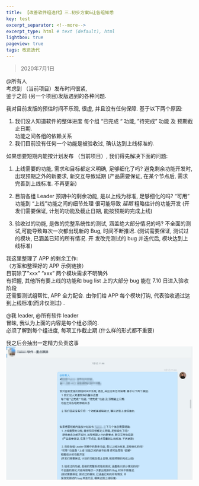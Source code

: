```yaml
---    
title: 【改善软件组迭代】三.初步方案&让各组知悉
key: test    
excerpt_separator: <!--more-->    
excerpt_type: html # text (default), html    
lightbox: true
pageview: true    
tags: 改进迭代
---  
```

> 2020年7月1日


@所有人  
考虑到 （当前项目）发布时间很紧,  
鉴于之前 (另一个项目)发版遇到的各种问题.  

我对目前发版的预估时间不乐观, 很虚, 并且没有任何保障. 基于以下两个原因:
1. 我们没人知道软件的整体进度
每个组 “已完成 “ 功能,  ”待完成” 功能 及 预期截止日期.  
功能之间各组的依赖关系  
2. 我们目前没有任何一个功能是被验收过, 确认达到上线标准的.


如果想要短期内能按计划发布 （当前项目）, 我们得先解决下面的问题:
1. 上线需要的功能, 需求和目标都定义明确, 足够细化了吗?
避免剩余功能开发时, 出现预期之外的新要求, 新交互导致延期
(产品需要保证, 在某个节点后, 需求完善到上线标准. 不再更新)

2. 目前各组 Leader 预期中的剩余功能, 是以上线为标准, 足够细化的吗?
“可用” 功能到 “上线”功能之间的细节处理 很可能导致 *延期*
粗略估计的功能开发
(开发们需要保证, 计划的功能及截止日期, 能按预期的完成上线)

3. 验收过的功能, 是做的完整系统性的测试, 涵盖绝大部分情况的吗?
不全面的测试,可能导致每次一次都出现新的 Bug, 时间不断推迟.
(测试需要保证, 测试过的模块, 已涵盖已知的所有情况. 开
发改完测试的 bug 并迭代后, 模块达到上线标准) 


我这里整理了 APP 的剩余工作:   
（方案和整理好的 APP 示例链接）  
目前除了”xxx” “xxx” 两个模块需求不明确外  
有把握, 其他所有要上线的功能和 bug list 上的大部分 bug 能在 7.10 日进入验收阶段  
还需要测试组帮忙, APP 全力配合. 由你们给 APP 每个模块打钩, 代表验收通过达到上线标准(而非仅测过) .   

@我 leader, @所有软件 leader   
冒昧, 我认为上面的内容是每个组必须的.   
必须了解到每个组进度, 每项工作截止期.(什么样的形式都不重要)  

我之后会抽出一定精力负责这事  
![](/assets/images/迭代专题/713D1372-ACDB-469D-8210-0BD1AEF0BDBB.png)